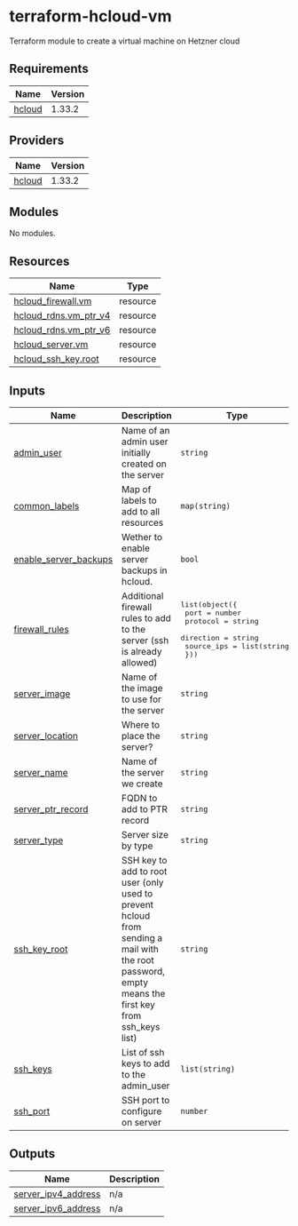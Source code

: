 # terraform-hcloud-vm

Terraform module to create a virtual machine on Hetzner cloud

<!-- BEGIN_TF_DOCS -->
## Requirements

| Name | Version |
|------|---------|
| <a name="requirement_hcloud"></a> [hcloud](#requirement\_hcloud) | 1.33.2 |

## Providers

| Name | Version |
|------|---------|
| <a name="provider_hcloud"></a> [hcloud](#provider\_hcloud) | 1.33.2 |

## Modules

No modules.

## Resources

| Name | Type |
|------|------|
| [hcloud_firewall.vm](https://registry.terraform.io/providers/hetznercloud/hcloud/1.33.2/docs/resources/firewall) | resource |
| [hcloud_rdns.vm_ptr_v4](https://registry.terraform.io/providers/hetznercloud/hcloud/1.33.2/docs/resources/rdns) | resource |
| [hcloud_rdns.vm_ptr_v6](https://registry.terraform.io/providers/hetznercloud/hcloud/1.33.2/docs/resources/rdns) | resource |
| [hcloud_server.vm](https://registry.terraform.io/providers/hetznercloud/hcloud/1.33.2/docs/resources/server) | resource |
| [hcloud_ssh_key.root](https://registry.terraform.io/providers/hetznercloud/hcloud/1.33.2/docs/resources/ssh_key) | resource |

## Inputs

| Name | Description | Type | Default | Required |
|------|-------------|------|---------|:--------:|
| <a name="input_admin_user"></a> [admin\_user](#input\_admin\_user) | Name of an admin user initially created on the server | `string` | `"ci"` | no |
| <a name="input_common_labels"></a> [common\_labels](#input\_common\_labels) | Map of labels to add to all resources | `map(string)` | `{}` | no |
| <a name="input_enable_server_backups"></a> [enable\_server\_backups](#input\_enable\_server\_backups) | Wether to enable server backups in hcloud. | `bool` | `false` | no |
| <a name="input_firewall_rules"></a> [firewall\_rules](#input\_firewall\_rules) | Additional firewall rules to add to the server (ssh is already allowed) | <pre>list(object({<br>    port       = number<br>    protocol   = string<br>    direction  = string<br>    source_ips = list(string)<br>  }))</pre> | `[]` | no |
| <a name="input_server_image"></a> [server\_image](#input\_server\_image) | Name of the image to use for the server | `string` | `"debian-11"` | no |
| <a name="input_server_location"></a> [server\_location](#input\_server\_location) | Where to place the server? | `string` | n/a | yes |
| <a name="input_server_name"></a> [server\_name](#input\_server\_name) | Name of the server we create | `string` | n/a | yes |
| <a name="input_server_ptr_record"></a> [server\_ptr\_record](#input\_server\_ptr\_record) | FQDN to add to PTR record | `string` | `""` | no |
| <a name="input_server_type"></a> [server\_type](#input\_server\_type) | Server size by type | `string` | `"cx11"` | no |
| <a name="input_ssh_key_root"></a> [ssh\_key\_root](#input\_ssh\_key\_root) | SSH key to add to root user (only used to prevent hcloud from sending a mail with the root password, empty means the first key from ssh\_keys list) | `string` | `""` | no |
| <a name="input_ssh_keys"></a> [ssh\_keys](#input\_ssh\_keys) | List of ssh keys to add to the admin\_user | `list(string)` | n/a | yes |
| <a name="input_ssh_port"></a> [ssh\_port](#input\_ssh\_port) | SSH port to configure on server | `number` | `22` | no |

## Outputs

| Name | Description |
|------|-------------|
| <a name="output_server_ipv4_address"></a> [server\_ipv4\_address](#output\_server\_ipv4\_address) | n/a |
| <a name="output_server_ipv6_address"></a> [server\_ipv6\_address](#output\_server\_ipv6\_address) | n/a |
<!-- END_TF_DOCS -->